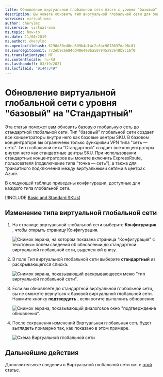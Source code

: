 ```yaml
---
title: Обновление виртуальной глобальной сети Azure с уровня "базовый" до "Стандартный" портал Azure | Документация Майкрософт
description: Вы можете обновить тип виртуальной глобальной сети для большей функциональности.
services: virtual-wan
author: cherylmc
ms.service: virtual-wan
ms.topic: how-to
ms.date: 11/04/2019
ms.author: cherylmc
ms.openlocfilehash: 6290d89ed0ee539b4df4c2c8bc9070097da98c81
ms.sourcegitcommit: 772eb9c6684dd4864e0ba507945a83e48b8c16f0
ms.translationtype: MT
ms.contentlocale: ru-RU
ms.lasthandoff: 03/19/2021
ms.locfileid: "91447349"
---
```

# <a name="upgrade-a-virtual-wan-from-basic-to-standard"></a>Обновление виртуальной глобальной сети с уровня "базовый" на "Стандартный"

Эта статья поможет вам обновить базовую глобальную сеть до стандартной глобальной сети. Тип "базовый" глобальной сети создает все концентраторы внутри него как базовые центры SKU. В базовом концентраторе вы ограничены только функциями VPN типа "сеть — сеть". Тип глобальной сети "Стандартный" создает все концентраторы внутри него как стандартные центры SKU. При использовании стандартных концентраторов вы можете включить ExpressRoute, пользователя (подключение типа "точка — сеть"), а также для транзитного подключения между виртуальными сетями в центрах Azure.

В следующей таблице приведены конфигурации, доступные для каждого типа глобальной сети.

[!INCLUDE [Basic and Standard SKUs](../../includes/virtual-wan-standard-basic-include.md)]

## <a name="to-change-the-virtual-wan-type"></a>Изменение типа виртуальной глобальной сети

1. На странице виртуальной глобальной сети выберите **Конфигурация** , чтобы открыть страницу Конфигурация.

   ![Снимок экрана, на котором показана страница "Конфигурация" с текстовым полем сведений об обновлении до стандартной виртуальной глобальной сети, выделенной внизу.](./media/upgrade-virtual-wan/1.png)
2. В поле Тип виртуальной глобальной сети выберите **стандартный** из раскрывающегося списка.

   ![Снимок экрана, показывающий раскрывающееся меню "тип виртуальной глобальной сети".](./media/upgrade-virtual-wan/2.png)
3. Если вы обновляете до стандартной виртуальной глобальной сети, вы не сможете вернуться к базовой виртуальной глобальной сети. Нажмите кнопку **подтвердить** , если хотите выполнить обновление.

   ![Снимок экрана, показывающий диалоговое окно "подтверждение обновления".](./media/upgrade-virtual-wan/4.png)
4. После сохранения изменений Виртуальная глобальная сеть будет выглядеть примерно так, как показано в этом примере.

   ![Схема Виртуальной глобальной сети](./media/upgrade-virtual-wan/5.png)

## <a name="next-steps"></a>Дальнейшие действия

Дополнительные сведения о Виртуальной глобальной сети см. в [этой статье](virtual-wan-about.md).